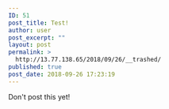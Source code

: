 ```yaml
---
ID: 51
post_title: Test!
author: user
post_excerpt: ""
layout: post
permalink: >
  http://13.77.138.65/2018/09/26/__trashed/
published: true
post_date: 2018-09-26 17:23:19
---
```

Don't post this yet!